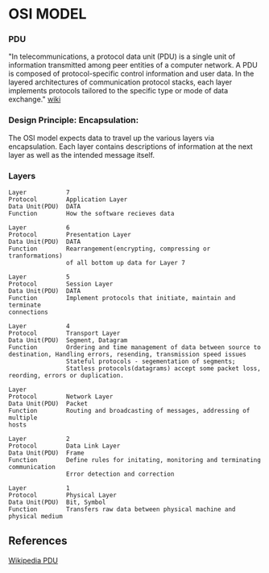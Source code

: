 # OSI MODEL

### PDU 
"In telecommunications, a protocol data unit (PDU) is a single unit of information transmitted among peer entities of a computer network. 
A PDU is composed of protocol-specific control information and user data. 
In the layered architectures of communication protocol stacks, each layer implements protocols tailored to the specific type or mode of data exchange." [wiki](https://en.wikipedia.org/wiki/Protocol_data_unit)

### Design Principle: Encapsulation:
The OSI model expects data to travel up the various layers via encapsulation. 
Each layer contains descriptions of information at the next layer as well as the intended message itself.

### Layers
```
Layer 			7
Protocol 		Application Layer
Data Unit(PDU) 	DATA
Function		How the software recieves data
						 
Layer 			6
Protocol		Presentation Layer
Data Unit(PDU)  DATA
Function		Rearrangement(encrypting, compressing or tranformations) 
				of all bottom up data for Layer 7

Layer			5
Protocol		Session Layer
Data Unit(PDU)	DATA
Function		Implement protocols that initiate, maintain and terminate 												       			 connections	

Layer			4
Protocol		Transport Layer
Data Unit(PDU)	Segment, Datagram
Function		Ordering and time management of data between source to destination, Handling errors, resending, transmission speed issues
				Stateful protocols - segementation of segments;
				Statless protocols(datagrams) accept some packet loss, reording, errors or duplication.

Layer
Protocol		Network Layer
Data Unit(PDU)	Packet
Function		Routing and broadcasting of messages, addressing of multiple 					  																		   				 hosts

Layer 			2
Protocol		Data Link Layer
Data Unit(PDU)	Frame
Function		Define rules for initating, monitoring and terminating communication
				Error detection and correction

Layer			1
Protocol		Physical Layer
Data Unit(PDU)	Bit, Symbol
Function		Transfers raw data between physical machine and physical medium

```

## References

[Wikipedia PDU](https://en.wikipedia.org/wiki/Protocol_data_unit)